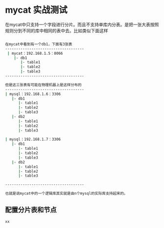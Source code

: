# mycat 实战测试

在mycat中只支持一个字段进行分片。而且不支持单库内分表。是把一张大表按照规则分到不同的库中相同的表中去。比如类似下面这样

```bash

在mycat中看到有一个db1，下面有3张表
------------------------------------
 | mycat：192.168.1.5：8066
    |- db1
       |- table1
       |- table2
       |- table3
------------------------------------

但是这三张表有可能在物理机器上是这样分布的
------------------------------------
| mysql：192.168.1.6：3306
   |- db1
      |- table1
      |- table2
      |- table3
   |- db2
      |- table1
      |- table2
      |- table3
      
| mysql：192.168.1.7：3306
   |- db1
      |- table1
      |- table2
      |- table3
   |- db2
      |- table1
      |- table2
      |- table3

------------------------------------

也就是说mycat中的一个逻辑库其实就是由n个mysql的实际库支持起来的。
```

## 配置分片表和节点
```xml
xx
```